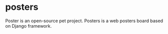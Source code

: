 # posters
Poster is an open-source pet project. Posters is a web posters board based on Django framework.
